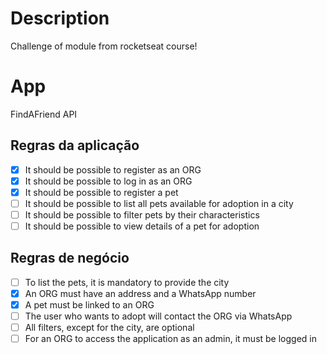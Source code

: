 # Description
Challenge of module from rocketseat course!

# App

FindAFriend API

## Regras da aplicação
- [X] It should be possible to register as an ORG
- [X] It should be possible to log in as an ORG
- [X] It should be possible to register a pet
- [ ] It should be possible to list all pets available for adoption in a city
- [ ] It should be possible to filter pets by their characteristics
- [ ] It should be possible to view details of a pet for adoption

## Regras de negócio

- [ ] To list the pets, it is mandatory to provide the city
- [X] An ORG must have an address and a WhatsApp number
- [X] A pet must be linked to an ORG
- [ ] The user who wants to adopt will contact the ORG via WhatsApp
- [ ] All filters, except for the city, are optional
- [ ] For an ORG to access the application as an admin, it must be logged in
